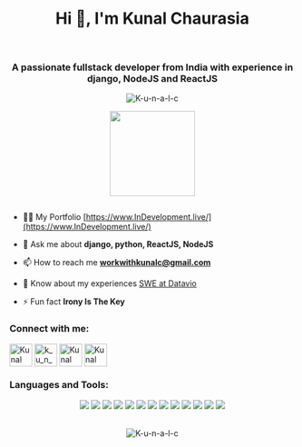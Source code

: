 <h1 align="center">Hi 👋, I'm Kunal Chaurasia</h1>
<br>

<h3 align="center">A passionate fullstack developer from India with experience in django, NodeJS and ReactJS</h3>

<p align="center"> <img src="https://komarev.com/ghpvc/?username=K-u-n-a-l-c&label=Profile%20views&color=0e75b6&style=flat" alt="K-u-n-a-l-c" /> </p>

<div align="center" width="100%" margin-top="10px">
<!--     <img height="150" src="https://github-readme-stats.vercel.app/api/top-langs/?username=K-u-n-a-l-c&layout=compact&theme=dracula"> -->
    <img height="150" src="https://github-readme-stats.vercel.app/api?username=K-u-n-a-l-c&show_icons=true&theme=dracula&count_private=t&hide=stars">
</div>



<p align="left"> <a href="https://twitter.com/" target="blank"><img src="https://img.shields.io/twitter/follow/?logo=twitter&style=for-the-badge" alt="" /></a> </p>



- 👨‍💻 My Portfolio [https://www.InDevelopment.live/](https://www.InDevelopment.live/)

- 💬 Ask me about **django, python, ReactJS, NodeJS**

- 📫 How to reach me **workwithkunalc@gmail.com**

- 📄 Know about my experiences [SWE at Datavio](https://www.datavio.co/)

- ⚡ Fun fact **Irony Is The Key**



<h3 align="left">Connect with me:</h3>
<p align="left">
<a href="[https://linkedin.com/in/kunalc123](https://www.linkedin.com/in/kunalc123/)" target="blank"><img align="center" src="https://img.icons8.com/fluent/48/000000/linkedin.png" alt="Kunal Chaurasia"  width="40" /></a>
<a href="https://instagram.com/k_u_n_a_l_c" target="blank"><img align="center" src="https://img.icons8.com/fluent/48/000000/instagram-new.png" alt="k_u_n_a_l_c" width="40" /></a>
<a href="https://codeforces.com/profile/k_u_n_a_l_c" target="blank"><img align="center" src="https://media.licdn.com/dms/image/D4E03AQFb1d-dChfwbg/profile-displayphoto-shrink_200_200/0/1684074141995?e=2147483647&v=beta&t=AfJkQs7z4Cj_EPIK7IzLL_ObdH9wmokKQJR8niO_Ibg" alt="Kunal Chaurasia" width="40" /></a>
<a href="https://www.codechef.com/users/kunalc" target="blank"><img align="center" src="https://i.pinimg.com/736x/c5/d9/fc/c5d9fc1e18bcf039f464c2ab6cfb3eb6.jpg" alt="Kunal Chaurasia" width="40" /></a>
</p>

<h3 align="left">Languages and Tools:</h3>
<div align="center" margin-top = "10px" margin-bottom="10px">
    <img src="https://img.icons8.com/color/48/000000/django.png"/>
    <img src="https://img.icons8.com/nolan/54/api-settings.png"/>
    <img src="https://img.icons8.com/color/48/000000/bootstrap.png"/>
    <img src="https://img.icons8.com/color/48/000000/react-native.png"/>
    <img src="https://img.icons8.com/?size=48&id=hsPbhkOH4FMe&format=png"/>
    <img src="https://img.icons8.com/fluency/48/000000/chatbot.png"/>
    <img src="https://img.icons8.com/color/48/000000/python.png"/>
    <img src="https://img.icons8.com/?size=48&id=38561&format=png"/>
    <img src="https://img.icons8.com/?size=48&id=74402&format=png"/>
    <img src="https://img.icons8.com/color/48/000000/css3.png"/>
    <img src="https://img.icons8.com/color/48/000000/javascript.png"/>
    <img src="https://img.icons8.com/color/48/000000/c-plus-plus-logo.png"/>
    <img src="https://img.icons8.com/color/48/000000/html-5--v1.png"/>
</div>    
<br>
<!-- <p><img align="left" src="https://github-readme-stats.vercel.app/api/top-langs?username=K-u-n-a-l-c&show_icons=true&locale=en&layout=compact" alt="K-u-n-a-l-c" /></p>

<p>&nbsp;<img align="center" src="https://github-readme-stats.vercel.app/api?username=K-u-n-a-l-c&show_icons=true&locale=en" alt="K-u-n-a-l-c" /></p> -->

<p align="center"><img align="center" src="https://github-readme-streak-stats.herokuapp.com/?user=K-u-n-a-l-c&" alt="K-u-n-a-l-c" /></p>

